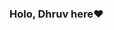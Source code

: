 ### Holo, Dhruv here❤

<!--
**dhruv2610/dhruv2610** is a ✨ _special_ ✨ repository because its `README.md` (this file) appears on your GitHub profile.

Here are some ideas to get you started:

- 🔭 I’m currently working on Data Science
- 🌱 I’m currently learning MongoDB
- 🤔 I’m looking for help with Data Analysis
- 💬 Ask me about Data Science
- 😄 Pronouns: He/His
-->
